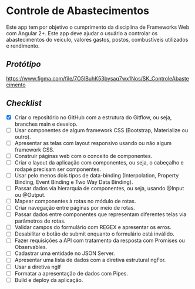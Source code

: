 # Controle de Abastecimentos
Este app tem por objetivo o cumprimento da disciplina de Frameworks Web com Angular 2+.
Este app deve ajudar o usuário a controlar os abastecimentos do veículo, valores gastos, postos, combustíveis utilizados e rendimento.

## *Protótipo*
https://www.figma.com/file/7O5lBuhK53bysaq7wx1Nos/SK_ControleAbastecimento

## *Checklist*
- [x] Criar o repositório no GitHub com a estrutura do Gitflow, ou seja, branches main e develop.
- [ ] Usar componentes de algum framework CSS (Bootstrap, Materialize ou outro).
- [ ] Apresentar as telas com layout responsivo usando ou não algum framework CSS.
- [ ] Construir páginas web com o conceito de componentes. 
- [ ] Criar o layout da aplicação com componentes, ou seja, o cabeçalho e rodapé precisam ser componentes.
- [ ] Usar pelo menos dois tipos de data-binding (Interpolation, Property Binding, Event Binding e Two Way Data Binding).
- [ ] Passar dados via hierarquia de componentes, ou seja, usando @Input ou @Output.
- [ ] Mapear componentes à rotas no módulo de rotas.
- [ ] Criar navegação entre páginas por meio de rotas.
- [ ] Passar dados entre componentes que representam diferentes telas via parâmetros de rotas. 
- [ ] Validar campos do formulário com REGEX e apresentar os erros.
- [ ] Desabilitar o botão de submit enquanto o formulário está inválido.
- [ ] Fazer requisições a API com tratamento da resposta com Promises ou Observables.
- [ ] Cadastrar uma entidade no JSON Server.
- [ ] Apresentar uma lista de dados com a diretiva estrutural ngFor.
- [ ] Usar a diretiva ngIf
- [ ] Formatar a apresentação de dados com Pipes.
- [ ] Build e deploy da aplicação.

